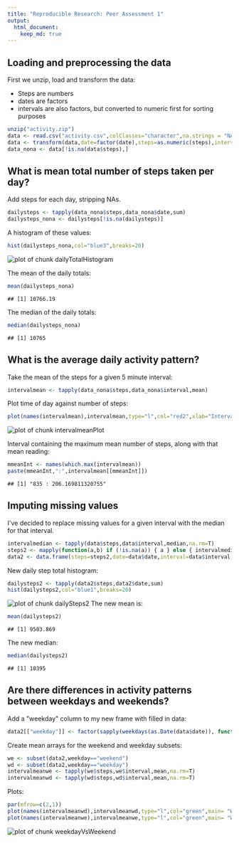 ```yaml
---
title: "Reproducible Research: Peer Assessment 1"
output: 
  html_document:
    keep_md: true
---
```



## Loading and preprocessing the data

First we unzip, load and transform the data:
* Steps are numbers
* dates are factors
* intervals are also factors, but converted to numeric first for sorting purposes

```r
unzip("activity.zip")
data <- read.csv("activity.csv",colClasses="character",na.strings = "NA")
data <- transform(data,date=factor(date),steps=as.numeric(steps),interval=factor(as.numeric(interval)))
data_nona <- data[!is.na(data$steps),]
```

## What is mean total number of steps taken per day?

Add steps for each day, stripping NAs.

```r
dailysteps <- tapply(data_nona$steps,data_nona$date,sum)
dailysteps_nona <- dailysteps[!is.na(dailysteps)]
```
A histogram of these values:

```r
hist(dailysteps_nona,col="blue3",breaks=20)
```

![plot of chunk dailyTotalHistogram](figure/dailyTotalHistogram-1.png) 

The mean of the daily totals:

```r
mean(dailysteps_nona)
```

```
## [1] 10766.19
```
The median of the daily totals:

```r
median(dailysteps_nona)
```

```
## [1] 10765
```

## What is the average daily activity pattern?

Take the mean of the steps for a given 5 minute interval:

```r
intervalmean <- tapply(data_nona$steps,data_nona$interval,mean)
```
Plot time of day against number of steps:

```r
plot(names(intervalmean),intervalmean,type="l",col="red2",xlab="Interval", ylab="Average Steps")
```

![plot of chunk intervalmeanPlot](figure/intervalmeanPlot-1.png) 

Interval containing the maximum mean number of steps, along with that mean reading:

```r
mmeanInt <- names(which.max(intervalmean))
paste(mmeanInt,":",intervalmean[[mmeanInt]])
```

```
## [1] "835 : 206.169811320755"
```

## Imputing missing values

I've decided to replace missing values for a given interval with the median
for that interval.


```r
intervalmedian <- tapply(data$steps,data$interval,median,na.rm=T)
steps2 <- mapply(function(a,b) if (!is.na(a)) { a } else { intervalmedian[[b]] },data$steps, data$interval)
data2 <- data.frame(steps=steps2,date=data$date,interval=data$interval)
```
New daily step total histogram:

```r
dailysteps2 <- tapply(data2$steps,data2$date,sum)
hist(dailysteps2,col="blue1",breaks=20)
```

![plot of chunk dailySteps2](figure/dailySteps2-1.png) 
The new mean is:

```r
mean(dailysteps2)
```

```
## [1] 9503.869
```
The new median:

```r
median(dailysteps2)
```

```
## [1] 10395
```

## Are there differences in activity patterns between weekdays and weekends?

Add a "weekday" column to my new frame with filled in data:

```r
data2[["weekday"]] <- factor(sapply(weekdays(as.Date(data$date)), function(x) if (x=="Saturday"|x=="Sunday") {"weekend"} else {"weekday"}))
```
Create mean arrays for the weekend and weekday subsets:

```r
we <- subset(data2,weekday=="weekend")
wd <- subset(data2,weekday=="weekday")
intervalmeanwe <- tapply(we$steps,we$interval,mean,na.rm=T)
intervalmeanwd <- tapply(wd$steps,wd$interval,mean,na.rm=T)
```
Plots:

```r
par(mfrow=c(2,1))
plot(names(intervalmeanwd),intervalmeanwd,type="l",col="green",main= "Weekdays", xlab="Interval", ylab="Average Steps", ylim=c(0,210))
plot(names(intervalmeanwe),intervalmeanwe,type="l",col="green",main= "Weekends", xlab="Interval", ylab="Average Steps", ylim=c(0,210))
```

![plot of chunk weekdayVsWeekend](figure/weekdayVsWeekend-1.png) 
